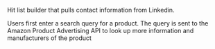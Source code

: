 Hit list builder that pulls contact information from Linkedin.

Users first enter a search query for a product. The query is sent to the Amazon Product Advertising API to look up more information and manufacturers of the product
